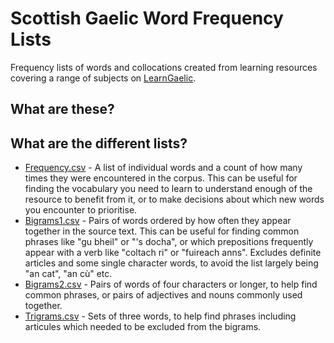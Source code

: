 # Scottish Gaelic Word Frequency Lists

Frequency lists of words and collocations created from learning resources covering a range of subjects on [LearnGaelic](https://learngaelic.scot/).

## What are these?

## What are the different lists?
* [Frequency.csv](https://github.com/innesmck/GaelicFrequencyLists/blob/main/output/combined/frequency.csv) - A list of individual words and a count of how many times they were encountered in the corpus. This can be useful for finding the vocabulary you need to learn to understand enough of the resource to benefit from it, or to make decisions about which new words you encounter to prioritise.
* [Bigrams1.csv](https://github.com/innesmck/GaelicFrequencyLists/blob/main/output/combined/bigrams1.csv) - Pairs of words ordered by how often they appear together in the source text. This can be useful for finding common phrases like "gu bheil" or "'s docha", or which prepositions frequently appear with a verb like "coltach	ri" or "fuireach anns". Excludes definite articles and some single character words, to avoid the list largely being "an cat", "an cù" etc.
* [Bigrams2.csv](https://github.com/innesmck/GaelicFrequencyLists/blob/main/output/combined/bigrams2.csv) - Pairs of words of four characters or longer, to help find common phrases, or pairs of adjectives and nouns commonly used together.
* [Trigrams.csv](https://github.com/innesmck/GaelicFrequencyLists/blob/main/output/combined/trigrams.csv) - Sets of three words, to help find phrases including articules which needed to be excluded from the bigrams.
